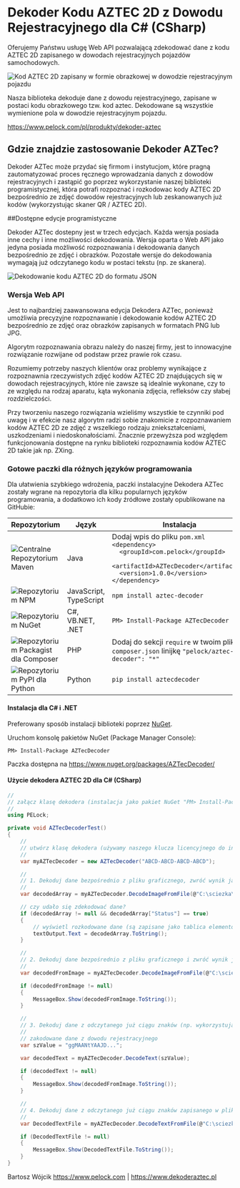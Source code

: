 # Dekoder Kodu AZTEC 2D z Dowodu Rejestracyjnego dla C# (CSharp)

Oferujemy Państwu usługę Web API pozwalającą zdekodować dane z kodu AZTEC 2D zapisanego w dowodach rejestracyjnych pojazdów samochodowych.

![Kod AZTEC 2D zapisany w formie obrazkowej w dowodzie rejestracyjnym pojazdu](https://www.pelock.com/img/pl/produkty/dekoder-aztec/dowod-rejestracyjny-kod-aztec-2d.jpg)

Nasza biblioteka dekoduje dane z dowodu rejestracyjnego, zapisane w postaci kodu obrazkowego tzw. kod aztec. Dekodowane są wszystkie wymienione pola w dowodzie rejestracyjnym pojazdu.

https://www.pelock.com/pl/produkty/dekoder-aztec

## Gdzie znajdzie zastosowanie Dekoder AZTec?

Dekoder AZTec może przydać się firmom i instytucjom, które pragną zautomatyzować proces ręcznego wprowadzania danych z dowodów rejestracyjnych i zastąpić go poprzez wykorzystanie naszej biblioteki programistycznej, która potrafi rozpoznać i rozkodowac kody AZTEC 2D bezpośrednio ze zdjęć dowodów rejestracyjnych lub zeskanowanych już kodów (wykorzystując skaner QR / AZTEC 2D).

##Dostępne edycje programistyczne

Dekoder AZTec dostepny jest w trzech edycjach. Każda wersja posiada inne cechy i inne możliwości dekodowania. Wersja oparta o Web API jako jedyna posiada możliwość rozpoznawania i dekodowania danych bezpośrednio ze zdjęć i obrazków. Pozostałe wersje do dekodowania wymagają już odczytanego kodu w postaci tekstu (np. ze skanera).

![Dekodowanie kodu AZTEC 2D do formatu JSON](https://www.pelock.com/img/pl/produkty/dekoder-aztec/dekodowanie-kodu-aztec-2d-do-json.png)

### Wersja Web API

Jest to najbardziej zaawansowana edycja Dekodera AZTec, ponieważ umożliwia precyzyjne rozpoznawanie i dekodowanie kodów AZTEC 2D bezpośrednio ze zdjęć oraz obrazków zapisanych w formatach PNG lub JPG.

Algorytm rozpoznawania obrazu należy do naszej firmy, jest to innowacyjne rozwiązanie rozwijane od podstaw przez prawie rok czasu.

Rozumiemy potrzeby naszych klientów oraz problemy wynikające z rozpoznawnia rzeczywistych zdjęć kodów AZTEC 2D znajdujących się w dowodach rejestracyjnych, które nie zawsze są idealnie wykonane, czy to ze względu na rodzaj aparatu, kąta wykonania zdjęcia, refleksów czy słabej rozdzielczości.

Przy tworzeniu naszego rozwiązania wzieliśmy wszystkie te czynniki pod uwagę i w efekcie nasz algorytm radzi sobie znakomicie z rozpoznawaniem kodów AZTEC 2D ze zdjęć z wszelkiego rodzaju zniekształceniami, uszkodzeniami i niedoskonałościami. Znacznie przewyższa pod względem funkcjonowania dostępne na rynku biblioteki rozpoznawnia kodów AZTEC 2D takie jak np. ZXing.

### Gotowe paczki dla różnych języków programowania

Dla ułatwienia szybkiego wdrożenia, paczki instalacyjne Dekodera AZTec zostały wgrane na repozytoria dla kilku popularnych języków programowania, a dodatkowo ich kody źródłowe zostały opublikowane na GitHubie:

| Repozytorium | Język | Instalacja | Paczka | GitHub |
| ------------ | ----- | ---------- | ------ | ------ |
| ![Centralne Repozytorium Maven](https://www.pelock.com/img/logos/repo-maven.png) | Java | Dodaj wpis do pliku `pom.xml`<br />`<dependency>`<br />`  <groupId>com.pelock</groupId>`<br />`  <artifactId>AZTecDecoder</artifactId>`<br />`  <version>1.0.0</version>`<br />`</dependency>` | [Maven](https://search.maven.org/#search%7Cga%7C1%7Cg%3A%22com.pelock%22) | [Źródła](https://github.com/PELock/Dekoder-AZTEC-2D-Java)
| ![Repozytorium NPM](https://www.pelock.com//img/logos/repo-npm.png) | JavaScript, TypeScript | `npm install aztec-decoder` | [NPM](https://www.npmjs.com/package/aztec-decoder) | [Źródła](https://github.com/PELock/Dekoder-AZTEC-2D-JavaScript)
| ![Repozytorium NuGet](https://www.pelock.com/img/logos/repo-nuget.png) | C#, VB.NET, .NET | `PM> Install-Package AZTecDecoder` | [NuGet](https://www.nuget.org/packages/AZTecDecoder/) | [Źródła](https://github.com/PELock/Dekoder-AZTEC-2D-CSharp)
| ![Repozytorium Packagist dla Composer](https://www.pelock.com/img/logos/repo-packagist-composer.png) | PHP | Dodaj do sekcji `require` w twoim pliku `composer.json` linijkę `"pelock/aztec-decoder": "*"` | [Packagist](https://packagist.org/packages/pelock/aztec-decoder) | [Źródła](https://github.com/PELock/Dekoder-AZTEC-2D-PHP)
| ![Repozytorium PyPI dla Python](https://www.pelock.com/img/logos/repo-pypi.png) | Python | `pip install aztecdecoder` | [PyPi](https://pypi.org/project/aztecdecoder/) | [Źródła](https://github.com/PELock/Dekoder-AZTEC-2D-Python)

#### Instalacja dla C# i .NET

Preferowany sposób instalacji biblioteki poprzez [NuGet](https://docs.nuget.org/consume/package-manager-console).

Uruchom konsolę pakietów NuGet (Package Manager Console):

```
PM> Install-Package AZTecDecoder
```

Paczka dostępna na https://www.nuget.org/packages/AZTecDecoder/

#### Użycie dekodera AZTEC 2D dla C# (CSharp)

```csharp
//
// załącz klasę dekodera (instalacja jako pakiet NuGet "PM> Install-Package AZTecDecoder")
//
using PELock;

private void AZTecDecoderTest()
{
    //
    // utwórz klasę dekodera (używamy naszego klucza licencyjnego do inicjalizacji)
    //
    var myAZTecDecoder = new AZTecDecoder("ABCD-ABCD-ABCD-ABCD");

    //
    // 1. Dekoduj dane bezpośrednio z pliku graficznego, zwróć wynik jako rozkodowaną tablicę elementów JSON
    //
    var decodedArray = myAZTecDecoder.DecodeImageFromFile(@"C:\sciezka\zdjecie-dowodu.jpg");

    // czy udało się zdekodować dane?
    if (decodedArray != null && decodedArray["Status"] == true)
    {
        // wyświetl rozkodowane dane (są zapisane jako tablica elementów JsonValue)
        textOutput.Text = decodedArray.ToString();
    }

    //
    // 2. Dekoduj dane bezpośrednio z pliku graficznego i zwróć wynik jako rozkodowaną tablicę elementów JSON
    //
    var decodedFromImage = myAZTecDecoder.DecodeImageFromFile(@"C:\sciezka\zdjecie-kodu-aztec-2d.png");

    if (decodedFromImage != null)
    {
        MessageBox.Show(decodedFromImage.ToString());
    }

    //
    // 3. Dekoduj dane z odczytanego już ciągu znaków (np. wykorzystując skaner ręczny)
    //
    // zakodowane dane z dowodu rejestracyjnego
    var szValue = "ggMAANtYAAJD...";

    var decodedText = myAZTecDecoder.DecodeText(szValue);

    if (decodedText != null)
    {
        MessageBox.Show(decodedFromImage.ToString());
    }

    //
    // 4. Dekoduj dane z odczytanego już ciągu znaków zapisanego w pliku (np. wykorzystując skaner ręczny)
    //
    var DecodedTextFile = myAZTecDecoder.DecodeTextFromFile(@"C:\sciezka\odczytany-ciag-znakow-aztec-2d.txt");

    if (DecodedTextFile != null)
    {
        MessageBox.Show(DecodedTextFile.ToString());
    }
}
```

Bartosz Wójcik
https://www.pelock.com | https://www.dekoderaztec.pl
